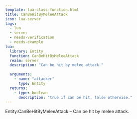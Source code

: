 ```yaml
---
template: lua-class-function.html
title: CanBeHitByMeleeAttack
icon: lua-server
tags:
  - lua
  - server
  - needs-verification
  - needs-example
lua:
  library: Entity
  function: CanBeHitByMeleeAttack
  realm: server
  description: "Can be hit by melee attack."
  
  arguments:
    - name: "attacker"
      type: Entity
  returns:
    - type: boolean
      description: "true if can be hit, false otherwise."
---
```


<div class="lua__search__keywords">
Entity:CanBeHitByMeleeAttack &#x2013; Can be hit by melee attack.
</div>
